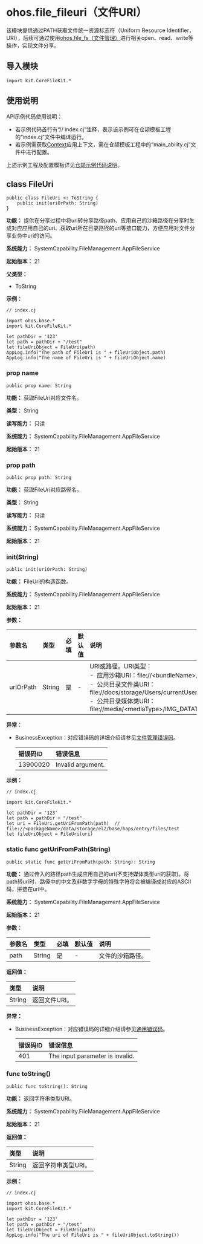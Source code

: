 # ohos.file_fileuri（文件URI）

该模块提供通过PATH获取文件统一资源标志符（Uniform Resource Identifier，URI），后续可通过使用[ohos.file_fs（文件管理）](cj-apis-file_fs.md)进行相关open、read、write等操作，实现文件分享。

## 导入模块

```cangjie
import kit.CoreFileKit.*
```

## 使用说明

API示例代码使用说明：

- 若示例代码首行有“// index.cj”注释，表示该示例可在仓颉模板工程的“index.cj”文件中编译运行。
- 若示例需获取[Context](../AbilityKit/cj-apis-ability.md#class-context)应用上下文，需在仓颉模板工程中的“main_ability.cj”文件中进行配置。

上述示例工程及配置模板详见[仓颉示例代码说明](../../cj-development-intro.md#仓颉示例代码说明)。

## class FileUri

```cangjie
public class FileUri <: ToString {
    public init(uriOrPath: String)
}
```

**功能：** 提供在分享过程中将uri转分享路径path、应用自己的沙箱路径在分享时生成对应应用自己的uri、获取uri所在目录路径的uri等接口能力，方便应用对文件分享业务中uri的访问。

**系统能力：** SystemCapability.FileManagement.AppFileService

**起始版本：** 21

**父类型：**

- ToString

**示例：**

<!-- compile -->

```cangjie
// index.cj

import ohos.base.*
import kit.CoreFileKit.*

let pathDir = '123'
let path = pathDir + "/test"
let fileUriObject = FileUri(path)
AppLog.info("The path of FileUri is " + fileUriObject.path)
AppLog.info("The name of FileUri is " + fileUriObject.name)
```

### prop name

```cangjie
public prop name: String
```

**功能：** 获取FileUri对应文件名。

**类型：** String

**读写能力：** 只读

**系统能力：** SystemCapability.FileManagement.AppFileService

**起始版本：** 21

### prop path

```cangjie
public prop path: String
```

**功能：** 获取FileUri对应路径名。

**类型：** String

**读写能力：** 只读

**系统能力：** SystemCapability.FileManagement.AppFileService

**起始版本：** 21

### init(String)

```cangjie
public init(uriOrPath: String)
```

**功能：** FileUri的构造函数。

**系统能力：** SystemCapability.FileManagement.AppFileService

**起始版本：** 21

**参数：**

|参数名|类型|必填|默认值|说明|
|:---|:---|:---|:---|:---|
|uriOrPath|String|是|-|URI或路径。URI类型：<br/>-&nbsp; 应用沙箱URI：file://\<bundleName>/\<sandboxPath> <br/>-&nbsp; 公共目录文件类URI：file://docs/storage/Users/currentUser/\<publicPath> <br/>-&nbsp; 公共目录媒体类URI：file://media/\<mediaType>/IMG_DATATIME_ID/\<displayName>|

**异常：**

- BusinessException：对应错误码的详细介绍请参见[文件管理错误码](../../errorcodes/cj-errorcode-filemanagement.md)。

  |错误码ID|错误信息|
  |:---|:---|
  |13900020|Invalid argument.|

**示例：**

<!-- compile -->

```cangjie
// index.cj

import kit.CoreFileKit.*

let pathDir = '123'
let path = pathDir + "/test"
let uri = FileUri.getUriFromPath(path)  // file://<packageName>/data/storage/el2/base/haps/entry/files/test
let fileUriObject = FileUri(uri)
```

### static func getUriFromPath(String)

```cangjie
public static func getUriFromPath(path: String): String
```

**功能：** 通过传入的路径path生成应用自己的uri(不支持媒体类型uri的获取)。将path转uri时，路径中的中文及非数字字母的特殊字符将会被编译成对应的ASCII码，拼接在uri中。

**系统能力：** SystemCapability.FileManagement.AppFileService

**起始版本：** 21

**参数：**

|参数名|类型|必填|默认值|说明|
|:---|:---|:---|:---|:---|
|path|String|是|-|文件的沙箱路径。|

**返回值：**

|类型|说明|
|:----|:----|
|String|返回文件URI。|

**异常：**

- BusinessException：对应错误码的详细介绍请参见[通用错误码](../../errorcodes/cj-errorcode-universal.md)。

  |错误码ID|错误信息|
  |:---|:---|
  |401|The input parameter is invalid.|

### func toString()

```cangjie
public func toString(): String
```

**功能：** 返回字符串类型URI。

**系统能力：** SystemCapability.FileManagement.AppFileService

**起始版本：** 21

**返回值：**

|类型|说明|
|:----|:----|
|String|返回字符串类型URI。|

**示例：**

<!-- compile -->

```cangjie
// index.cj

import ohos.base.*
import kit.CoreFileKit.*

let pathDir = '123'
let path = pathDir + "/test"
let fileUriObject = FileUri(path)
AppLog.info("The uri of FileUri is " + fileUriObject.toString())
```
